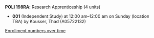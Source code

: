 **POLI 198RA**: Research Apprenticeship (4 units)

- **001** (Independent Study) at 12:00 am–12:00 am on Sunday (location TBA) by Kousser, Thad (A05722132)

[Enrollment numbers over time](./POLI198RA.tsv)
